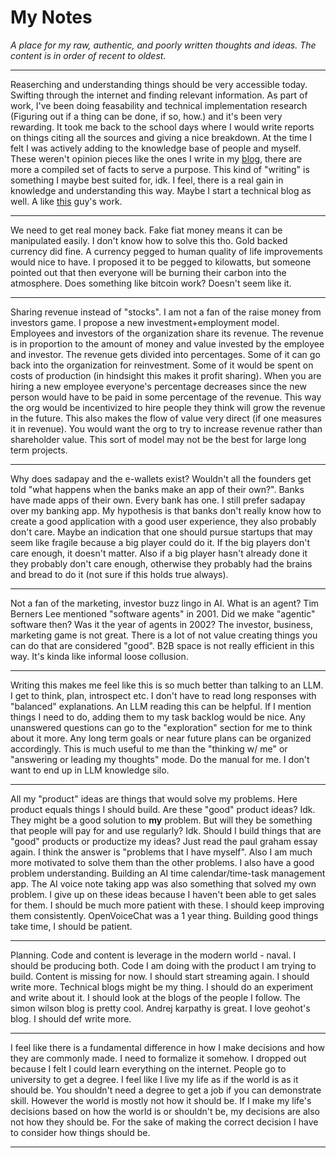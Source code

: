 # My Notes
_A place for my raw, authentic, and poorly written thoughts and ideas. The content is in order of recent to oldest._


---

Reaserching and understanding things should be very accessible today. Swifting through the internet and finding relevant information.
As part of work, I've been doing feasability and technical implementation research (Figuring out if a thing can be done, if so, how.) 
and it's been very rewarding. It took me back to the school days where I would write reports on things citing all the sources and
giving a nice breakdown. At the time I felt I was actively adding to the knowledge base of people and myself. These weren't opinion 
pieces like the ones I write in my [blog](https://www.fakhirali.pk/myblog/), there are more a compiled set of facts to serve a purpose.
This kind of "writing" is something I maybe best suited for, idk. I feel, there is a real gain in knowledge and understanding this way.
Maybe I start a technical blog as well. A like [this](https://colah.github.io/) guy's work. 

---

We need to get real money back. Fake fiat money means it can be manipulated easily. I don't know
how to solve this tho. Gold backed currency did fine. A currency pegged to human quality of life
improvements would nice to have. I proposed it to be pegged to kilowatts, but someone pointed out
that then everyone will be burning their carbon into the atmosphere. Does something like bitcoin
work? Doesn't seem like it. 

---

Sharing revenue instead of "stocks". I am not a fan of the raise money from investors game. I propose a new investment+employment model.
Employees and investors of the organization share its revenue. The revenue is in proportion to the amount of money and value 
invested by the employee and investor. The revenue gets divided into percentages. Some of it can go back into the organization
for reinvestment. Some of it would be spent on costs of production (in hindsight this makes it profit sharing). When you are 
hiring a new employee everyone's percentage decreases since the new person would have to be paid in some percentage of the revenue. 
This way the org would be incentivized to hire people they think will grow the revenue in the future. 
This also makes the flow of value very direct (if one measures it in revenue). You would want the org to try to increase revenue 
rather than shareholder value. This sort of model may not be the best for large long term projects.

---

Why does sadapay and the e-wallets exist? Wouldn't all the founders get told "what happens when the banks make an app of their own?".
Banks have made apps of their own. Every bank has one. I still prefer sadapay over my banking app. My hypothesis is that banks
don't really know how to create a good application with a good user experience, they also probably don't care. Maybe an indication
that one should pursue startups that may seem like fragile because a big player could do it. If the big players don't care enough, 
it doesn't matter. Also if a big player hasn't already done it they probably don't care enough, otherwise they probably had the brains
and bread to do it (not sure if this holds true always).

---

Not a fan of the marketing, investor buzz lingo in AI. What is an agent? Tim Berners Lee mentioned "software agents" in 2001. 
Did we make "agentic" software then? Was it the year of agents in 2002? The investor, business, marketing game is not great.
There is a lot of not value creating things you can do that are considered "good". B2B space is not really efficient in this way. 
It's kinda like informal loose collusion. 

---

Writing this makes me feel like this is so much better than talking to an LLM. I get to think, plan, introspect etc.
I don't have to read long responses with "balanced" explanations. An LLM reading this can be helpful. If I mention things
I need to do, adding them to my task backlog would be nice. Any unanswered questions can go to the "exploration" section 
for me to think about it more. Any long term goals or near future plans can be organized accordingly. This is much useful
to me than the "thinking w/ me" or "answering or leading my thoughts" mode. Do the manual for me. I don't want to end up in
LLM knowledge silo.

---

All my "product" ideas are things that would solve my problems. Here product equals things I should build. 
Are these "good" product ideas? Idk. They might be a good solution to **my** problem. But will they be 
something that people will pay for and use regularly? Idk. Should I build things that are "good" products or
productize my ideas? Just read the paul graham essay again. I think the answer is "problems that I have myself".
Also I am much more motivated to solve them than the other problems. I also have a good problem understanding. 
Building an AI time calendar/time-task management app. The AI voice note taking app was also something that solved
my own problem. I give up on these ideas because I haven't been able to get sales for them. I should be much more
patient with these. I should keep improving them consistently. OpenVoiceChat was a 1 year thing. Building good
things take time, I should be patient. 

---

Planning. Code and content is leverage in the modern world - naval. I should be producing both. Code I am doing with the product I am trying to build. Content is missing for now.
I should start streaming again. I should write more. Technical blogs might be my thing. I should do an experiment and write about it. I should look at the blogs of the people I follow. 
The simon wilson blog is pretty cool. Andrej karpathy is great. I love geohot's blog. I should def write more.

---

I feel like there is a fundamental difference in how I make decisions and how they are commonly made. I need to formalize it somehow. I dropped out because I felt I could learn everything on the internet. People go to university to get a degree. I feel like I live my life as if the world is as it should be. You shouldn't need a degree to get a job if you can demonstrate skill. However the world is mostly not how it should be. If I make my life's decisions based on how the world is or shouldn't be, my decisions are also not how they should be. For the sake of making the correct decision I have to consider how things should be. 

---

